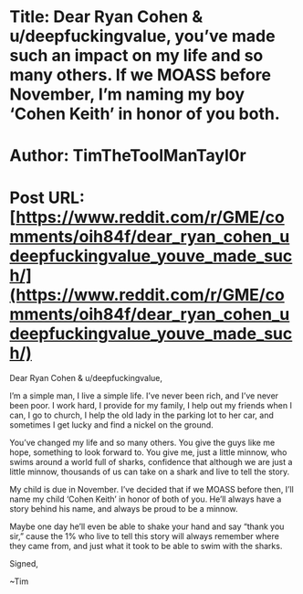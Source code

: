 # Title: Dear Ryan Cohen & u/deepfuckingvalue, you’ve made such an impact on my life and so many others. If we MOASS before November, I’m naming my boy ‘Cohen Keith’ in honor of you both.
# Author: TimTheToolManTayl0r
# Post URL: [https://www.reddit.com/r/GME/comments/oih84f/dear_ryan_cohen_udeepfuckingvalue_youve_made_such/](https://www.reddit.com/r/GME/comments/oih84f/dear_ryan_cohen_udeepfuckingvalue_youve_made_such/)


Dear Ryan Cohen & u/deepfuckingvalue,

I’m a simple man, I live a simple life. I’ve never been rich, and I’ve never been poor. I work hard, I provide for my family, I help out my friends when I can, I go to church, I help the old lady in the parking lot to her car, and sometimes I get lucky and find a nickel on the ground. 

You’ve changed my life and so many others. You give the guys like me hope, something to look forward to. You give me, just a little minnow, who swims around a world full of sharks, confidence that although we are just a little minnow, thousands of us can take on a shark and live to tell the story. 

My child is due in November. I’ve decided that if we MOASS before then, I’ll name my child ‘Cohen Keith’ in honor of both of you. He’ll always have a story behind his name, and always be proud to be a minnow. 

Maybe one day he’ll even be able to shake your hand and say “thank you sir,” cause the 1% who live to tell this story will always remember where they came from, and just what it took to be able to swim with the sharks. 

Signed,

~Tim